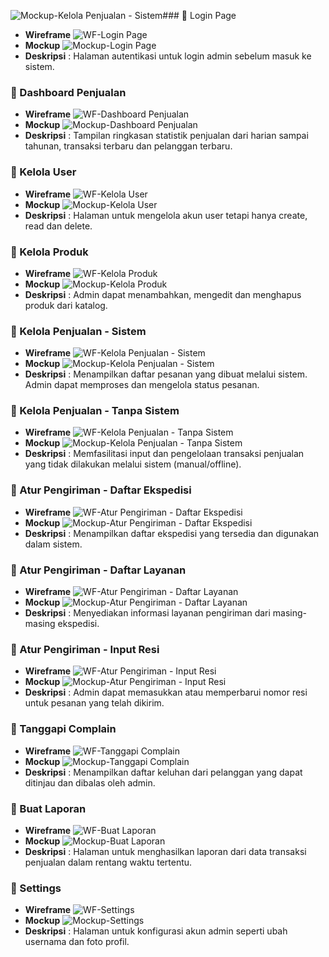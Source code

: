 ![Mockup-Kelola Penjualan - Sistem](https://github.com/user-attachments/assets/5988dc89-79d9-4e18-be69-87be2e43db28)### 🔹 Login Page
- **Wireframe**
![WF-Login Page](https://github.com/user-attachments/assets/f948ec78-dc17-4f24-b0aa-0b1fc3afdf87)
- **Mockup**
![Mockup-Login Page](https://github.com/user-attachments/assets/c13ccf93-60dd-43be-8e2c-c08c20e51150)
- **Deskripsi** : Halaman autentikasi untuk login admin sebelum masuk ke sistem.

### 🔹 Dashboard Penjualan
- **Wireframe**
![WF-Dashboard Penjualan](https://github.com/user-attachments/assets/e2196f5e-6542-4f27-aa4a-26fa25b4b756)
- **Mockup**
![Mockup-Dashboard Penjualan](https://github.com/user-attachments/assets/c8dfa762-f0a0-48d8-9ab5-e2cbc705c25d)
- **Deskripsi** : Tampilan ringkasan statistik penjualan dari harian sampai tahunan, transaksi terbaru dan pelanggan terbaru.

### 🔹 Kelola User
- **Wireframe**
![WF-Kelola User](https://github.com/user-attachments/assets/3f43b430-33c4-47c2-8d3c-8a822e532a4f)
- **Mockup**
![Mockup-Kelola User](https://github.com/user-attachments/assets/d7cd565d-1ec7-481e-9668-fd594d5ad32b)
- **Deskripsi** : Halaman untuk mengelola akun user tetapi hanya create, read dan delete.

### 🔹 Kelola Produk
- **Wireframe**
![WF-Kelola Produk](https://github.com/user-attachments/assets/b09eef90-418b-47d7-bbf2-62199958cd76)
- **Mockup**
![Mockup-Kelola Produk](https://github.com/user-attachments/assets/24867029-d157-469f-86da-7276d8f9df7c)
- **Deskripsi** : Admin dapat menambahkan, mengedit dan menghapus produk dari katalog.

### 🔹 Kelola Penjualan - Sistem
- **Wireframe**
![WF-Kelola Penjualan - Sistem](https://github.com/user-attachments/assets/b43e6c75-8617-454e-8e63-ea6a7893bfe6)
- **Mockup**
![Mockup-Kelola Penjualan - Sistem](https://github.com/user-attachments/assets/d0ab6def-5b5d-4a3f-9ece-b4c6e7c1ef93)
- **Deskripsi** : Menampilkan daftar pesanan yang dibuat melalui sistem. Admin dapat memproses dan mengelola status pesanan.

### 🔹 Kelola Penjualan - Tanpa Sistem
- **Wireframe**
![WF-Kelola Penjualan - Tanpa Sistem](https://github.com/user-attachments/assets/5b27f11e-f13d-4b7b-ad66-54d1176ab773)
- **Mockup**
![Mockup-Kelola Penjualan - Tanpa Sistem](https://github.com/user-attachments/assets/b83f9623-7632-4fe6-8bf2-bb34c3298075)
- **Deskripsi** : Memfasilitasi input dan pengelolaan transaksi penjualan yang tidak dilakukan melalui sistem (manual/offline).

### 🔹 Atur Pengiriman - Daftar Ekspedisi
- **Wireframe**
![WF-Atur Pengiriman - Daftar Ekspedisi](https://github.com/user-attachments/assets/7e135ea6-9d92-44cd-8ecb-1c7f74208bea)
- **Mockup**
![Mockup-Atur Pengiriman - Daftar Ekspedisi](https://github.com/user-attachments/assets/5b06506e-d479-4524-a4aa-65e330239041)
- **Deskripsi** : Menampilkan daftar ekspedisi yang tersedia dan digunakan dalam sistem.

### 🔹 Atur Pengiriman - Daftar Layanan
- **Wireframe**
![WF-Atur Pengiriman - Daftar Layanan](https://github.com/user-attachments/assets/f4d49fd4-fcec-4330-bc09-1d185a962e56)
- **Mockup**
![Mockup-Atur Pengiriman - Daftar Layanan](https://github.com/user-attachments/assets/ef365722-0f25-44dd-86a7-6de553765f61)
- **Deskripsi** : Menyediakan informasi layanan pengiriman dari masing-masing ekspedisi.

### 🔹 Atur Pengiriman - Input Resi
- **Wireframe**
![WF-Atur Pengiriman - Input Resi](https://github.com/user-attachments/assets/6f61b0f2-413c-4d9b-9e41-4d44213e1693)
- **Mockup**
![Mockup-Atur Pengiriman - Input Resi](https://github.com/user-attachments/assets/ad9d3105-1f76-4cb3-bb94-00213ae2cff9)
- **Deskripsi** : Admin dapat memasukkan atau memperbarui nomor resi untuk pesanan yang telah dikirim.

### 🔹 Tanggapi Complain
- **Wireframe**
![WF-Tanggapi Complain](https://github.com/user-attachments/assets/13222495-19bd-406c-b103-255eb4a90c4f)
- **Mockup**
![Mockup-Tanggapi Complain](https://github.com/user-attachments/assets/508fdb4e-b81b-43e3-baff-90738728335b)
- **Deskripsi** :  Menampilkan daftar keluhan dari pelanggan yang dapat ditinjau dan dibalas oleh admin.

### 🔹 Buat Laporan
- **Wireframe**
![WF-Buat Laporan](https://github.com/user-attachments/assets/76f423ec-e039-4379-b44b-f10bd5215ea2)
- **Mockup**
![Mockup-Buat Laporan](https://github.com/user-attachments/assets/42dd9e1e-7018-4d0d-82ad-862193c5d236)
- **Deskripsi** : Halaman untuk menghasilkan laporan dari data transaksi penjualan dalam rentang waktu tertentu.

### 🔹 Settings
- **Wireframe**
![WF-Settings](https://github.com/user-attachments/assets/92da99dd-8539-4d46-99f4-2c9c169d20f9)
- **Mockup**
![Mockup-Settings](https://github.com/user-attachments/assets/58f8acf6-ef93-499b-a263-cc9bc4cc0b9e)
- **Deskripsi** : Halaman untuk konfigurasi akun admin seperti ubah usernama dan foto profil.

